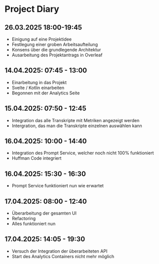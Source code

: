 # Project Diary

## 26.03.2025 18:00-19:45
- Einigung auf eine Projektidee
- Festlegung einer groben Arbeitsaufteilung
- Konsens über die grundlegende Architektur
- Ausarbeitung des Projektantrags in Overleaf

## 14.04.2025: 07:45 - 13:00
- Einarbeitung in das Projekt
- Svelte / Kotlin einarbeiten
- Begonnen mit der Analytics Seite
  
## 15.04.2025: 07:50 - 12:45
- Integration das alle Transkripte mit Metriken angezeigt werden
- Intergration, das man die Transkripte einzelnen auswählen kann

## 16.04.2025: 10:00 - 14:40
- Integration des Prompt Service, welcher noch nicht 100% funktioniert
- Huffman Code integriert
  
## 16.04.2025: 15:30 - 16:30
- Prompt Service funktioniert nun wie erwartet
  
## 17.04.2025: 08:00 - 12:40
- Überarbeitung der gesamten UI
- Refactoring
- Alles funktioniert nun
  
## 17.04.2025: 14:05 - 19:30
- Versuch der Integration der überarbeiteten API
- Start des Analytics Containers nicht mehr möglich
